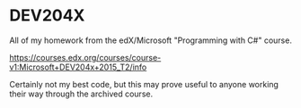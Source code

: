 # DEV204X
All of my homework from the edX/Microsoft "Programming with C#" course. 

https://courses.edx.org/courses/course-v1:Microsoft+DEV204x+2015_T2/info

Certainly not my best code, but this may prove useful to anyone working their way through the archived course. 

